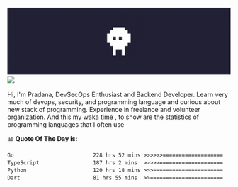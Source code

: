 ![banner](.github/banner.gif)
<img src="https://user-images.githubusercontent.com/73097560/115834477-dbab4500-a447-11eb-908a-139a6edaec5c.gif"></p>

Hi, I'm Pradana, DevSecOps Enthusiast and Backend Developer. Learn very much of devops, security, and programming language and curious about new stack of programming. Experience in freelance and volunteer organization. And this my waka time , to show are the statistics of programming languages that I often use

📊 **Quote Of The Day is:**
<!--START_SECTION:waka-->

```txt
Go                         228 hrs 52 mins >>>>>>===================   25.05 %
TypeScript                 187 hrs 2 mins  >>>>>====================   20.47 %
Python                     120 hrs 18 mins >>>======================   13.17 %
Dart                       81 hrs 55 mins  >>=======================   08.97 %
```

<!--END_SECTION:waka-->
